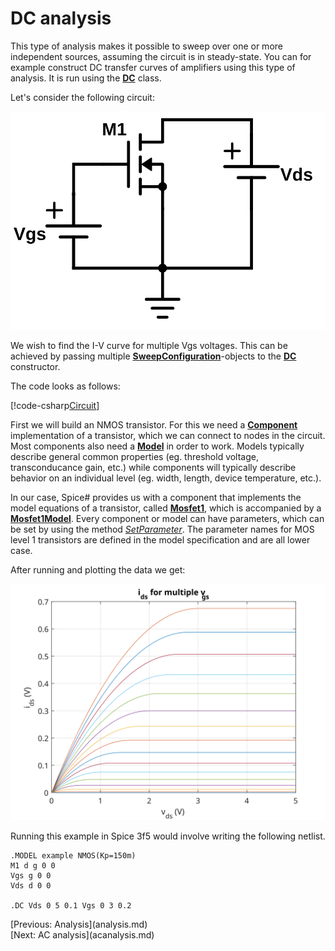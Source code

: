 # DC analysis

This type of analysis makes it possible to sweep over one or more independent sources, assuming the circuit is in steady-state. You can for example construct DC transfer curves of amplifiers using this type of analysis. It is run using the **[DC](xref:SpiceSharp.Simulations.DC)** class.

Let's consider the following circuit:

<p align="center"><img src="images/example_DC.svg" /></p>

We wish to find the I-V curve for multiple Vgs voltages. This can be achieved by passing multiple **[SweepConfiguration](xref:SpiceSharp.Simulations.SweepConfiguration)**-objects to the **[DC](xref:SpiceSharp.Simulations.DC)** constructor.

The code looks as follows:

[!code-csharp[Circuit](../../SpiceSharpTest/BasicExampleTests.cs#example_DC)]

First we will build an NMOS transistor. For this we need a **[Component](xref:SpiceSharp.Components.Component)** implementation of a transistor, which we can connect to nodes in the circuit. Most components also need a **[Model](xref:SpiceSharp.Components.Model)** in order to work. Models typically describe general common properties (eg. threshold voltage, transconducance gain, etc.) while components will typically describe behavior on an individual level (eg. width, length, device temperature, etc.).

In our case, Spice# provides us with a component that implements the model equations of a transistor, called **[Mosfet1](xref:SpiceSharp.Components.Mosfet1)**, which is accompanied by a **[Mosfet1Model](xref:SpiceSharp.Components.Mosfet1Model)**.
Every component or model can have parameters, which can be set by using the method *[SetParameter](xref:SpiceSharp.Circuits.Entity.SetParameter(System.String,System.Double))*. The parameter names for MOS level 1 transistors are defined in the model specification and are all lower case.

After running and plotting the data we get:

<p align="center"><img src="images/example_DCgraph.svg" /></p>

Running this example in Spice 3f5 would involve writing the following netlist.

```
.MODEL example NMOS(Kp=150m)
M1 d g 0 0
Vgs g 0 0
Vds d 0 0

.DC Vds 0 5 0.1 Vgs 0 3 0.2
```

<div class="pull-left">[Previous: Analysis](analysis.md)</div> <div class="pull-right">[Next: AC analysis](acanalysis.md)</p>
